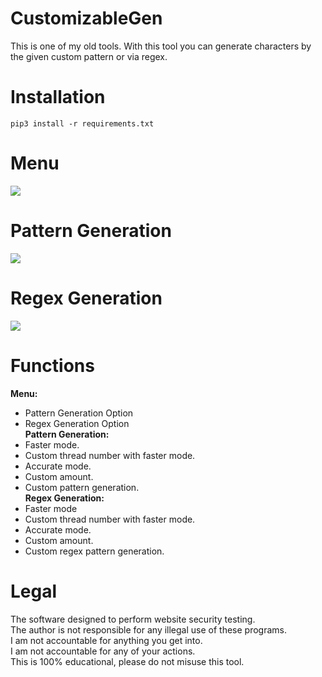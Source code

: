 # CustomizableGen
 This is one of my old tools. With this tool you can generate characters by the given custom pattern or via regex.

# Installation
```
pip3 install -r requirements.txt
``` 

# Menu
![](https://i.ibb.co/KKWLGxL/customizable-gen-new.png)

# Pattern Generation
![](https://i.ibb.co/q7JmZxQ/customizable-gen-pattern-generation.png)

# Regex Generation
![](https://i.ibb.co/7ScWdMR/customizable-gen-regex-generation.png)

# Functions
 **Menu:**<br/>
  - Pattern Generation Option<br/>
  - Regex Generation Option<br/>
 **Pattern Generation:**
  - Faster mode.<br/>
  - Custom thread number with faster mode.<br/>
  - Accurate mode.<br/>
  - Custom amount.<br/>
  - Custom pattern generation.<br/>
 **Regex Generation:**
  - Faster mode<br/>
  - Custom thread number with faster mode.<br/>
  - Accurate mode.<br/>
  - Custom amount.<br/>
  - Custom regex pattern generation.

# Legal
 The software designed to perform website security testing.<br/>
 The author is not responsible for any illegal use of these programs.<br/>
 I am not accountable for anything you get into.<br/>
 I am not accountable for any of your actions.<br/>
 This is 100% educational, please do not misuse this tool.